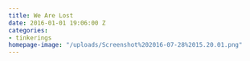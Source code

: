 ```yaml
---
title: We Are Lost
date: 2016-01-01 19:06:00 Z
categories:
- tinkerings
homepage-image: "/uploads/Screenshot%202016-07-28%2015.20.01.png"
---
```


